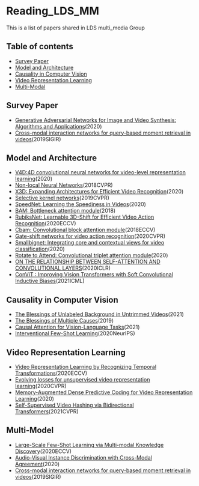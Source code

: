 # Reading\_LDS_MM
This is a list of papers shared in LDS multi_media Group
## Table of contents
- [Survey Paper](#1)
- [Model and Architecture](#2)
- [Causality in Computer Vision](#3)
- [Video Representation Learning](#4)
- [Multi-Modal](#5)


## <h2 id="1">Survey Paper</h2>
- [Generative Adversarial Networks for Image and Video Synthesis: Algorithms and Applications](http://arxiv.org/abs/2008.02793)(2020)
- [Cross-modal interaction networks for query-based moment retrieval in videos](http://arxiv.org/abs/1607.06215)(2019SIGIR)

## <h2 id="2">Model and Architecture</h2>
- [V4D:4D convolutional neural networks for video-level representation learning](http://arxiv.org/abs/2002.07442)(2020)
- [Non-local Neural Networks](http://openaccess.thecvf.com/content_cvpr_2018/papers/Wang_Non-Local_Neural_Networks_CVPR_2018_paper.pdf)(2018CVPR)
- [X3D: Expanding Architectures for Efficient Video Recognition](http://arxiv.org/abs/2004.04730)(2020)
- [Selective kernel networks](https://openaccess.thecvf.com/content_CVPR_2019/html/Li_Selective_Kernel_Networks_CVPR_2019_paper.html)(2019CVPR)
- [SpeedNet: Learning the Speediness in Videos](http://arxiv.org/abs/2004.06130)(2020)
- [BAM: Bottleneck attention module](http://arxiv.org/abs/1807.06514)(2018)
- [RubiksNet: Learnable 3D-Shift for Efficient Video Action Recognition](https://rubiksnet.stanford.edu/)(2020ECCV)
- [Cbam: Convolutional block attention module](https://openaccess.thecvf.com/content_ECCV_2018/html/Sanghyun_Woo_Convolutional_Block_Attention_ECCV_2018_paper.html)(2018ECCV)
- [Gate-shift networks for video action recognition](https://openaccess.thecvf.com/content_CVPR_2020/html/Sudhakaran_Gate-Shift_Networks_for_Video_Action_Recognition_CVPR_2020_paper.html)(2020CVPR)
- [Smallbignet: Integrating core and contextual views for video classification](https://arxiv.org/abs/2006.14582)(2020)
- [Rotate to Attend: Convolutional triplet attention module](http://arxiv.org/abs/2010.03045)(2020)
- [ON THE RELATIONSHIP BETWEEN SELF-ATTENTION AND CONVOLUTIONAL LAYERS](https://arxiv.org/abs/1911.03584)(2020ICLR)
- [ConViT : Improving Vision Transformers with Soft Convolutional Inductive Biases](http://arxiv.org/abs/2103.10697)(2021ICML)

## <h2 id="3">Causality in Computer Vision</h2>
- [The Blessings of Unlabeled Background in Untrimmed Videos](http://arxiv.org/abs/2103.13183)(2021)
- [The Blessings of Multiple Causes](https://arxiv.org/abs/1805.06826)(2019)
- [Causal Attention for Vision-Language Tasks](https://arxiv.org/abs/2103.03493)(2021)
- [Interventional Few-Shot Learning](https://arxiv.org/abs/2009.13000)(2020NeurIPS)

## <h2 id="4">Video Representation Learning</h2>
- [Video Representation Learning by Recognizing Temporal Transformations](http://arxiv.org/abs/2007.10730)(2020ECCV)
- [Evolving losses for unsupervised video representation learning](https://openaccess.thecvf.com/content_CVPR_2020/html/Piergiovanni_Evolving_Losses_for_Unsupervised_Video_Representation_Learning_CVPR_2020_paper.html)(2020CVPR)
- [Memory-Augmented Dense Predictive Coding for Video Representation Learning](http://arxiv.org/abs/2008.01065)(2020)
- [Self-Supervised Video Hashing via Bidirectional Transformers](https://openaccess.thecvf.com/content/CVPR2021/html/Li_Self-Supervised_Video_Hashing_via_Bidirectional_Transformers_CVPR_2021_paper.html)(2021CVPR)

## <h2 id="5">Multi-Model</h2>
- [Large-Scale Few-Shot Learning via Multi-modal Knowledge Discovery](https://link.springer.com/chapter/10.1007/978-3-030-58607-2_42)(2020ECCV)
- [Audio-Visual Instance Discrimination with Cross-Modal Agreement](http://arxiv.org/abs/2004.12943)(2020)
- [Cross-modal interaction networks for query-based moment retrieval in videos](http://arxiv.org/abs/1906.02497)(2019SIGIR)
